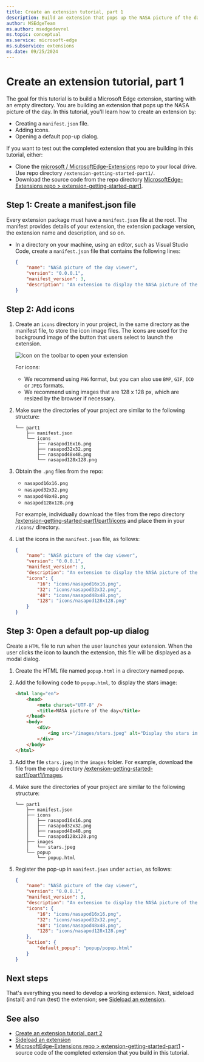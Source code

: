 ```yaml
---
title: Create an extension tutorial, part 1
description: Build an extension that pops up the NASA picture of the day.
author: MSEdgeTeam
ms.author: msedgedevrel
ms.topic: conceptual
ms.service: microsoft-edge
ms.subservice: extensions
ms.date: 09/25/2024
---
```

# Create an extension tutorial, part 1

The goal for this tutorial is to build a Microsoft Edge extension, starting with an empty directory.  You are building an extension that pops up the NASA picture of the day.  In this tutorial, you'll learn how to create an extension by:

*   Creating a `manifest.json` file.
*   Adding icons.
*   Opening a default pop-up dialog.

If you want to test out the completed extension that you are building in this tutorial, either:
* Clone the [microsoft / MicrosoftEdge-Extensions](https://github.com/microsoft/MicrosoftEdge-Extensions) repo to your local drive.  Use repo directory `/extension-getting-started-part1/`.
* Download the source code from the repo directory [MicrosoftEdge-Extensions repo > extension-getting-started-part1](https://github.com/microsoft/MicrosoftEdge-Extensions/tree/main/Extension%20samples/extension-getting-started-part1/part1).


<!-- ====================================================================== -->
## Step 1: Create a manifest.json file

Every extension package must have a `manifest.json` file at the root.  The manifest provides details of your extension, the extension package version, the extension name and description, and so on.

*   In a directory on your machine, using an editor, such as Visual Studio Code, create a `manifest.json` file that contains the following lines:

    ```json
    {
        "name": "NASA picture of the day viewer",
        "version": "0.0.0.1",
        "manifest_version": 3,
        "description": "An extension to display the NASA picture of the day."
    }
    ```
    

<!-- ====================================================================== -->
## Step 2: Add icons

1.  Create an `icons` directory in your project, in the same directory as the manifest file, to store the icon image files.  The icons are used for the background image of the button that users select to launch the extension.

    ![Icon on the toolbar to open your extension](./part1-simple-extension-images/part1-badge1.png)

    For icons:
    *   We recommend using `PNG` format, but you can also use `BMP`, `GIF`, `ICO` or `JPEG` formats.
    *   We recommend using images that are 128 x 128 px, which are resized by the browser if necessary.
    
1.  Make sure the directories of your project are similar to the following structure:

    ```shell
    └── part1
        ├── manifest.json
        └── icons
            ├── nasapod16x16.png
            ├── nasapod32x32.png
            ├── nasapod48x48.png
            └── nasapod128x128.png
    ```
    
1.  Obtain the `.png` files from the repo:
    * `nasapod16x16.png`
    * `nasapod32x32.png`
    * `nasapod48x48.png`
    * `nasapod128x128.png`

    For example, individually download the files from the repo directory [/extension-getting-started-part1/part1/icons](https://github.com/microsoft/MicrosoftEdge-Extensions/tree/main/Extension%20samples/extension-getting-started-part1/part1/icons) and place them in your `/icons/` directory.

1.  List the icons in the `manifest.json` file, as follows:

    ```json
    {
        "name": "NASA picture of the day viewer",
        "version": "0.0.0.1",
        "manifest_version": 3,
        "description": "An extension to display the NASA picture of the day.",
        "icons": {
            "16": "icons/nasapod16x16.png",
            "32": "icons/nasapod32x32.png",
            "48": "icons/nasapod48x48.png",
            "128": "icons/nasapod128x128.png"
        }
    }
    ```
    

<!-- ====================================================================== -->
## Step 3: Open a default pop-up dialog

Create a `HTML` file to run when the user launches your extension.  When the user clicks the icon to launch the extension, this file will be displayed as a modal dialog.

1.  Create the HTML file named `popup.html` in a directory named `popup`.  

1.  Add the following code to `popup.html`, to display the stars image:

    ```html
    <html lang="en">
        <head>
            <meta charset="UTF-8" />
            <title>NASA picture of the day</title>
        </head>
        <body>
            <div>
                <img src="/images/stars.jpeg" alt="Display the stars image" />
            </div>
        </body>
    </html>
    ```
    
1.  Add the file `stars.jpeg` in the `images` folder.  For example, download the file from the repo directory [/extension-getting-started-part1/part1/images](https://github.com/microsoft/MicrosoftEdge-Extensions/tree/main/Extension%20samples/extension-getting-started-part1/part1/images).

1.  Make sure the directories of your project are similar to the following structure:

    ```shell
    └── part1
        ├── manifest.json
        ├── icons
        │   ├── nasapod16x16.png
        │   ├── nasapod32x32.png
        │   ├── nasapod48x48.png
        │   └── nasapod128x128.png
        ├── images
        │   └── stars.jpeg
        └── popup
            └── popup.html
    ```
    
1.  Register the pop-up in `manifest.json` under `action`, as follows:

    ```json
    {
        "name": "NASA picture of the day viewer",
        "version": "0.0.0.1",
        "manifest_version": 3,
        "description": "An extension to display the NASA picture of the day.",
        "icons": {
            "16": "icons/nasapod16x16.png",
            "32": "icons/nasapod32x32.png",
            "48": "icons/nasapod48x48.png",
            "128": "icons/nasapod128x128.png"
        },
        "action": {
            "default_popup": "popup/popup.html"
        }
    }
    ```
    

<!-- ====================================================================== -->
## Next steps

That's everything you need to develop a working extension.  Next, sideload (install) and run (test) the extension; see [Sideload an extension](extension-sideloading.md).


<!-- ====================================================================== -->
## See also
<!-- all links in article -->

* [Create an extension tutorial, part 2](./part2-content-scripts.md)<!-- not linked in present article -->
* [Sideload an extension](extension-sideloading.md)
* [MicrosoftEdge-Extensions repo > extension-getting-started-part1](https://github.com/microsoft/MicrosoftEdge-Extensions/tree/main/Extension%20samples/extension-getting-started-part1/part1) - source code of the completed extension that you build in this tutorial.
